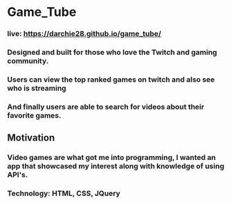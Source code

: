 # Game_Tube

### live: https://darchie28.github.io/game_tube/

### Designed and built for those who love the Twitch  and gaming community. 
### Users can view the top ranked games on twitch and also see who is streaming
### And finally users are able to search for videos about their favorite games.

## Motivation
### Video games are what got me into programming, I wanted an app that showcased my interest along with knowledge of using API's.

### Technology: HTML, CSS, JQuery


